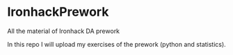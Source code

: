 # IronhackPrework
All the material of Ironhack DA prework

In this repo I will upload my exercises of the prework (python and statistics). 

